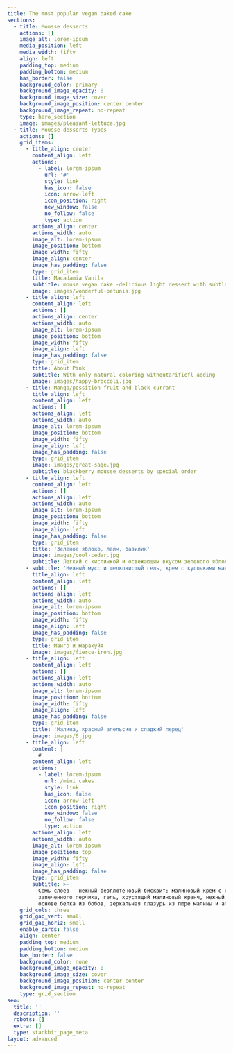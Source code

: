 ```yaml
---
title: The most popular vegan baked cake
sections:
  - title: Mousse desserts
    actions: []
    image_alt: lorem-ipsum
    media_position: left
    media_width: fifty
    align: left
    padding_top: medium
    padding_bottom: medium
    has_border: false
    background_color: primary
    background_image_opacity: 0
    background_image_size: cover
    background_image_position: center center
    background_image_repeat: no-repeat
    type: hero_section
    image: images/pleasant-lettuce.jpg
  - title: Mousse desserts Types
    actions: []
    grid_items:
      - title_align: center
        content_align: left
        actions:
          - label: lorem-ipsum
            url: '#'
            style: link
            has_icon: false
            icon: arrow-left
            icon_position: right
            new_window: false
            no_follow: false
            type: action
        actions_align: center
        actions_width: auto
        image_alt: lorem-ipsum
        image_position: bottom
        image_width: fifty
        image_align: center
        image_has_padding: false
        type: grid_item
        title: Macadamia Vanila
        subtitle: mouse vegan cake -delicious light dessert with subtle sourness
        image: images/wonderful-petunia.jpg
      - title_align: left
        content_align: left
        actions: []
        actions_align: center
        actions_width: auto
        image_alt: lorem-ipsum
        image_position: bottom
        image_width: fifty
        image_align: left
        image_has_padding: false
        type: grid_item
        title: About Pink
        subtitle: With only natural coloring withoutarificfl adding
        image: images/happy-broccoli.jpg
      - title: Mango/possition fruit and black currant
        title_align: left
        content_align: left
        actions: []
        actions_align: left
        actions_width: auto
        image_alt: lorem-ipsum
        image_position: bottom
        image_width: fifty
        image_align: left
        image_has_padding: false
        type: grid_item
        image: images/great-sage.jpg
        subtitle: blackberry mousse desserts by special order
      - title_align: left
        content_align: left
        actions: []
        actions_align: left
        actions_width: auto
        image_alt: lorem-ipsum
        image_position: bottom
        image_width: fifty
        image_align: left
        image_has_padding: false
        type: grid_item
        title: 'Зеленое яблоко, лайм, базилик'
        image: images/cool-cedar.jpg
        subtitle: Легкий с кислинкой и освежающим вкусом зеленого яблока
      - subtitle: 'Нежный мусс и шелковистый гель, крем с кусочками манго'
        title_align: left
        content_align: left
        actions: []
        actions_align: left
        actions_width: auto
        image_alt: lorem-ipsum
        image_position: bottom
        image_width: fifty
        image_align: left
        image_has_padding: false
        type: grid_item
        title: Манго и маракуйя
        image: images/fierce-iron.jpg
      - title_align: left
        content_align: left
        actions: []
        actions_align: left
        actions_width: auto
        image_alt: lorem-ipsum
        image_position: bottom
        image_width: fifty
        image_align: left
        image_has_padding: false
        type: grid_item
        title: 'Малина, красный апельсин и сладкий перец'
        image: images/6.jpg
      - title_align: left
        content: |
          #
        content_align: left
        actions:
          - label: lorem-ipsum
            url: /mini cakes
            style: link
            has_icon: false
            icon: arrow-left
            icon_position: right
            new_window: false
            no_follow: false
            type: action
        actions_align: left
        actions_width: auto
        image_alt: lorem-ipsum
        image_position: top
        image_width: fifty
        image_align: left
        image_has_padding: false
        type: grid_item
        subtitle: >-
          Семь слоев - нежный безглютеновый бисквит; малиновый крем с кусочками
          запеченного перчика, гель, хрустящий малиновый кранч, нежный мусс на
          основе белка из бобов, зеркальная глазурь из пюре малины и апельсина, 
    grid_cols: three
    grid_gap_vert: small
    grid_gap_horiz: small
    enable_cards: false
    align: center
    padding_top: medium
    padding_bottom: medium
    has_border: false
    background_color: none
    background_image_opacity: 0
    background_image_size: cover
    background_image_position: center center
    background_image_repeat: no-repeat
    type: grid_section
seo:
  title: ''
  description: ''
  robots: []
  extra: []
  type: stackbit_page_meta
layout: advanced
---
```

